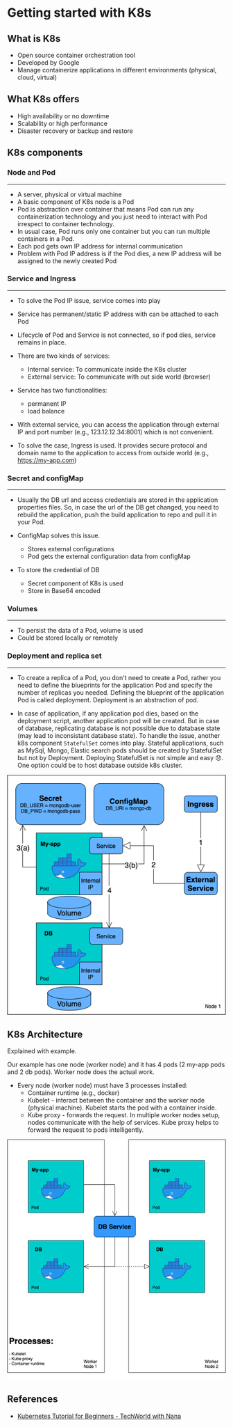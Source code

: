 # Getting started with K8s

## What is K8s
 - Open source container orchestration tool
 - Developed by Google
 - Manage containerize applications in different environments (physical, cloud, virtual)

## What K8s offers
 - High availability or no downtime
 - Scalability or high performance
 - Disaster recovery or backup and restore

## K8s components

### Node and Pod
---
- A server, physical or virtual machine
- A basic component of K8s node is a Pod
- Pod is abstraction over container that means Pod can run any containerization technology and you just need to interact with Pod irrespect to container technology.
- In usual case, Pod runs only one container but you can run multiple containers in a Pod.
- Each pod gets own IP address for internal communication
- Problem with Pod IP address is if the Pod dies, a new IP address will be assigned to the newly created Pod

### Service and Ingress
---
- To solve the Pod IP issue, service comes into play
- Service has permanent/static IP address with can be attached to each Pod
- Lifecycle of Pod and Service is not connected, so if pod dies, service remains in place.
- There are two kinds of services:
    - Internal service: To communicate inside the K8s cluster
    - External service: To communicate with out side world (browser)
- Service has two functionalities:
    - permanent IP
    - load balance

- With external service, you can access the application through external IP and port number (e.g., 123.12.12.34:8001) which is not convenient.
- To solve the case, Ingress is used. It provides secure protocol and domain name to the application to access from outside world (e.g., https://my-app.com)


### Secret and configMap
---
- Usually the DB url and access credentials are stored in the application properties files. So, in case the url of the DB get changed, you need to rebuild the application, push the build application to repo and pull it in your Pod.
- ConfigMap solves this issue.
    - Stores external configurations
    - Pod gets the external configuration data from configMap

- To store the credential of DB
    - Secret component of K8s is used
    - Store in Base64 encoded

### Volumes
---
- To persist the data of a Pod, volume is used
- Could be stored locally or remotely


### Deployment and replica set
---
- To create a replica of a Pod, you don't need to create a Pod, rather you need to define the blueprints for the application Pod and specify the number of replicas you needed. Defining the blueprint of the application Pod is called deployment. Deployment is an abstraction of pod.

- In case of application, if any application pod dies, based on the deployment script, another application pod will be created. But in case of database, replicating database is not possible due to database state (may lead to inconsistant database state). To handle the issue, another k8s component `StatefulSet` comes into play. Stateful applications, such as MySql, Mongo, Elastic search pods should be created by StatefulSet but not by Deployment. Deploying StatefulSet is not simple and easy :disappointed:. One option could be to host database outside k8s cluster.

![K8s Components](https://github.com/chowdhury18/getting-started-with-kubernetes/blob/master/Diagrams/k8s-components.png)


## K8s Architecture
Explained with example.

Our example has one node (worker node) and it has 4 pods (2 my-app pods and 2 db pods). Worker node does the actual work.

- Every node (worker node) must have 3 processes installed:
    - Container runtime (e.g., docker)
    - Kubelet - interact between the container and the worker node (physical machine). Kubelet starts the pod with a container inside.
    - Kube proxy - forwards the request. In multiple worker nodes setup, nodes communicate with the help of services. Kube proxy helps to forward the request to pods intelligently.

![k8s Architecture](https://github.com/chowdhury18/getting-started-with-kubernetes/blob/master/Diagrams/k8s-architecture.png)


## References
- [Kubernetes Tutorial for Beginners - TechWorld with Nana](https://www.youtube.com/watch?v=X48VuDVv0do&t=1087s)